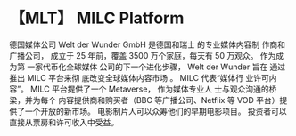 # 【MLT】 MILC Platform 

德国媒体公司
Welt der Wunder
GmbH 是德国和瑞士
的专业媒体内容制
作商和广播公司，
成立于 25 年前，覆盖
3500 万个家庭，每天有
50 万观众。 作为成为第
一家代币化全球媒体
公司的下一个进化步骤，
Welt der Wunder 旨在
通过推出 MILC 平台来彻
底改变全球媒体内容市场
。 MILC 代表“媒体行
业许可内容”。 MILC 
平台提供了一个
Metaverse，
作为媒体专业人
士与观众沟通的桥
梁，并为每个
内容提供商和购买者（BBC 等广播公司、Netflix 等 VOD 平台）提供了一个开放的新市场。 电影制片人可以众筹他们的早期电影项目。 投资者可以直接从票房和许可收入中受益。
